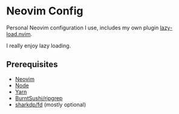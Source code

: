 # Neovim Config

Personal Neovim configuration I use, includes my own plugin
[lazy-load.nvim](https://gitlab.com/xarvex/lazy-load.nvim).

I really enjoy lazy loading.

## Prerequisites

- [Neovim](https://neovim.io/)
- [Node](https://nodejs.org)
- [Yarn](https://yarnpkg.com/)
- [BurntSushi/ripgrep](https://github.com/BurntSushi/ripgrep)
- [sharkdp/fd](https://github.com/sharkdp/fd) (mostly optional)
